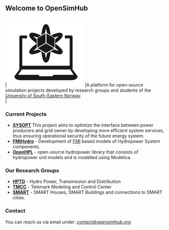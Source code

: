 ## Welcome to OpenSimHub

| ![Logo](img/logo.svg) |A platform for open-source simulation projects developed by research groups and students of the [University of South-Eastern Norway](https://www.usn.no).<br>|


### Current Projects
- [**SYSOPT**](https://sysopt.usn.no) This project aims to optimize the interface between power producers and grid owner by developing more efficient system services, thus ensuring operational security of the future energy system.
- [**FMIHydro**](FMIHydro.md) - Development of [FMI](https://fmi-standard.org) based models of Hydropower System components.
- [**OpenHPL**](https://openhpl.opensimhub.org) - open-source hydropower library that consists of hydropower unit models and is modelled using Modelica.

### Our Research Groups

- [**HPTD**](https://www.usn.no/english/research/our-research/technology/hydro-power-transmission-and-distribution/) - Hydro Power, Transmission and Distribution
- [**TMCC**](https://www.usn.no/english/research/our-research/technology/telemark-modeling-and-control-center/) - Telemark Modeling and Control Center
- [**SMART**](https://www.usn.no/english/research/our-research/technology/smart/) - SMART Houses, SMART Buildings and connections to SMART cities.

### Contact

You can reach us via email under: [contact@opensimhub.org](mailto:contact@opensimhub.org)
